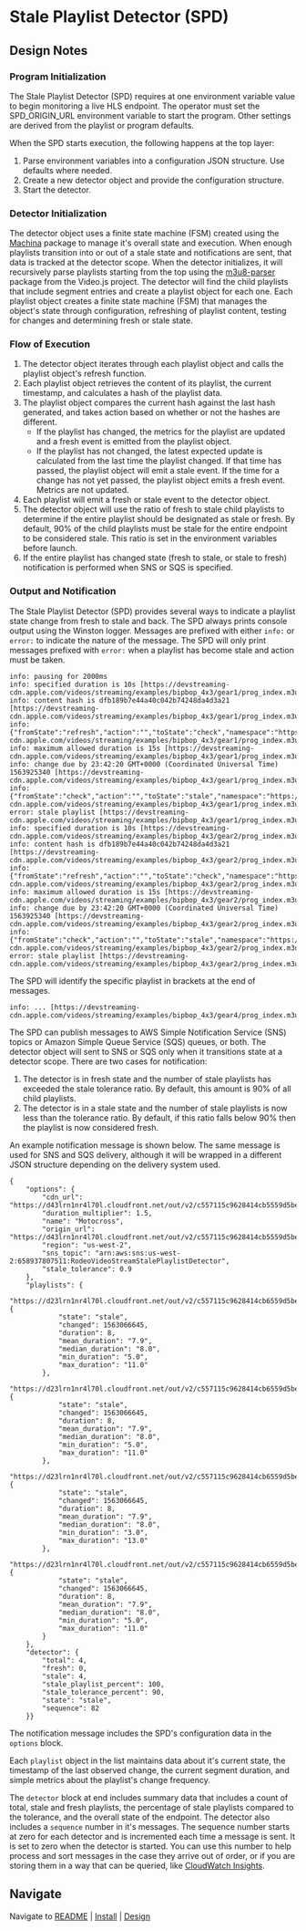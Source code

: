 # Stale Playlist Detector (SPD)


## Design Notes

### Program Initialization

The Stale Playlist Detector (SPD) requires at one environment variable value to begin monitoring a live HLS endpoint. The operator must set the SPD\_ORIGIN\_URL environment variable to start the program. Other settings are derived from the playlist or program defaults.

When the SPD starts execution, the following happens at the top layer:

1. Parse environment variables into a configuration JSON structure. Use defaults where needed.
2. Create a new detector object and provide the configuration structure.
3. Start the detector.

### Detector Initialization

The detector object uses a finite state machine (FSM) created using the [Machina](https://www.npmjs.com/package/machina) package to manage it's overall state and execution. When enough playlists transition into or out of a stale state and notifications are sent, that data is tracked at the detector scope.  When the detector initializes, it will recursively parse playlists starting from the top using the [m3u8-parser](https://www.npmjs.com/package/m3u8-parser) package from the Video.js project. The detector will find the child playlists that include segment entries and create a playlist object for each one. Each playlist object creates a finite state machine (FSM) that manages the object's state through configuration, refreshing of playlist content, testing for changes and determining fresh or stale state.

### Flow of Execution

1. The detector object iterates through each playlist object and calls the playlist object's refresh function.
2. Each playlist object retrieves the content of its playlist, the current timestamp, and calculates a hash of the playlist data. 
3. The playlist object compares the current hash against the last hash generated, and takes action based on whether or not the hashes are different.
	* If the playlist has changed, the metrics for the playlist are updated and a fresh event is emitted from the playlist object.
	* If the playlist has not changed, the latest expected update is calculated from the last time the playlist changed. If that time has passed, the playlist object will emit a stale event. If the time for a change has not yet passed, the playlist object emits a fresh event. Metrics are not updated.
6. Each playlist will emit a fresh or stale event to the detector object.
7. The detector object will use the ratio of fresh to stale child playlists to determine if the entire playlist should be designated as stale or fresh. By default, 90% of the child playlists must be stale for the entire endpoint to be considered stale. This ratio is set in the environment variables before launch.
8. If the entire playlist has changed state (fresh to stale, or stale to fresh) notification is performed when SNS or SQS is specified.

### Output and Notification

The Stale Playlist Detector (SPD) provides several ways to indicate a playlist state change from fresh to stale and back. The SPD always prints console output using the Winston logger. Messages are prefixed with either `info:` or `error:` to indicate the nature of the message. The SPD will only print messages prefixed with `error:` when a playlist has become stale and action must be taken.

```
info: pausing for 2000ms
info: specified duration is 10s [https://devstreaming-cdn.apple.com/videos/streaming/examples/bipbop_4x3/gear1/prog_index.m3u8]
info: content hash is dfb189b7e44a40c042b74248da4d3a21 [https://devstreaming-cdn.apple.com/videos/streaming/examples/bipbop_4x3/gear1/prog_index.m3u8]
info: {"fromState":"refresh","action":"","toState":"check","namespace":"https://devstreaming-cdn.apple.com/videos/streaming/examples/bipbop_4x3/gear1/prog_index.m3u8"}
info: maximum allowed duration is 15s [https://devstreaming-cdn.apple.com/videos/streaming/examples/bipbop_4x3/gear1/prog_index.m3u8]
info: change due by 23:42:20 GMT+0000 (Coordinated Universal Time) 1563925340 [https://devstreaming-cdn.apple.com/videos/streaming/examples/bipbop_4x3/gear1/prog_index.m3u8]
info: {"fromState":"check","action":"","toState":"stale","namespace":"https://devstreaming-cdn.apple.com/videos/streaming/examples/bipbop_4x3/gear1/prog_index.m3u8"}
error: stale playlist [https://devstreaming-cdn.apple.com/videos/streaming/examples/bipbop_4x3/gear1/prog_index.m3u8]
info: specified duration is 10s [https://devstreaming-cdn.apple.com/videos/streaming/examples/bipbop_4x3/gear2/prog_index.m3u8]
info: content hash is dfb189b7e44a40c042b74248da4d3a21 [https://devstreaming-cdn.apple.com/videos/streaming/examples/bipbop_4x3/gear2/prog_index.m3u8]
info: {"fromState":"refresh","action":"","toState":"check","namespace":"https://devstreaming-cdn.apple.com/videos/streaming/examples/bipbop_4x3/gear2/prog_index.m3u8"}
info: maximum allowed duration is 15s [https://devstreaming-cdn.apple.com/videos/streaming/examples/bipbop_4x3/gear2/prog_index.m3u8]
info: change due by 23:42:20 GMT+0000 (Coordinated Universal Time) 1563925340 [https://devstreaming-cdn.apple.com/videos/streaming/examples/bipbop_4x3/gear2/prog_index.m3u8]
info: {"fromState":"check","action":"","toState":"stale","namespace":"https://devstreaming-cdn.apple.com/videos/streaming/examples/bipbop_4x3/gear2/prog_index.m3u8"}
error: stale playlist [https://devstreaming-cdn.apple.com/videos/streaming/examples/bipbop_4x3/gear2/prog_index.m3u8]
```

The SPD will identify the specific playlist in brackets at the end of messages.

```
info: ... [https://devstreaming-cdn.apple.com/videos/streaming/examples/bipbop_4x3/gear4/prog_index.m3u8]
```

The SPD can publish messages to AWS Simple Notification Service (SNS) topics or Amazon Simple Queue Service (SQS) queues, or both. The detector object will sent to SNS or SQS only when it transitions state at a detector scope. There are two cases for notification:

1. The detector is in fresh state and the number of stale playlists has exceeded the stale tolerance ratio. By default, this amount is 90% of all child playlists.
2. The detector is in a stale state and the number of stale playlists is now less than the tolerance ratio. By default, if this ratio falls below 90% then the playlist is now considered fresh.

An example notification message is shown below. The same message is used for SNS and SQS delivery, although it will be wrapped in a different JSON structure depending on the delivery system used.

```
{
    "options": {
        "cdn_url": "https://d43lrn1nr4l70l.cloudfront.net/out/v2/c557115c9628414cb5559d5bed8dd356/index.m3u8",
        "duration_multiplier": 1.5,
        "name": "Motocross",
        "origin_url": "https://d43lrn1nr4l70l.cloudfront.net/out/v2/c557115c9628414cb5559d5bed8dd356/index.m3u8",
        "region": "us-west-2",
        "sns_topic": "arn:aws:sns:us-west-2:658937807511:RodeoVideoStreamStalePlaylistDetector",
        "stale_tolerance": 0.9
    },
    "playlists": {
        "https://d23lrn1nr4l70l.cloudfront.net/out/v2/c557115c9628414cb6559d5bed8dd256/index_1.m3u8": {
            "state": "stale",
            "changed": 1563066645,
            "duration": 8,
            "mean_duration": "7.9",
            "median_duration": "8.0",
            "min_duration": "5.0",
            "max_duration": "11.0"
        },
        "https://d23lrn1nr4l70l.cloudfront.net/out/v2/c557115c9628414cb6559d5bed8dd256/index_2.m3u8": {
            "state": "stale",
            "changed": 1563066645,
            "duration": 8,
            "mean_duration": "7.9",
            "median_duration": "8.0",
            "min_duration": "5.0",
            "max_duration": "11.0"
        },
        "https://d23lrn1nr4l70l.cloudfront.net/out/v2/c557115c9628414cb6559d5bed8dd256/index_3.m3u8": {
            "state": "stale",
            "changed": 1563066645,
            "duration": 8,
            "mean_duration": "7.9",
            "median_duration": "8.0",
            "min_duration": "3.0",
            "max_duration": "13.0"
        },
        "https://d23lrn1nr4l70l.cloudfront.net/out/v2/c557115c9628414cb6559d5bed8dd256/index_4.m3u8": {
            "state": "stale",
            "changed": 1563066645,
            "duration": 8,
            "mean_duration": "7.9",
            "median_duration": "8.0",
            "min_duration": "5.0",
            "max_duration": "11.0"
        }
    },
    "detector": {
        "total": 4,
        "fresh": 0,
        "stale": 4,
        "stale_playlist_percent": 100,
        "stale_tolerance_percent": 90,
        "state": "stale",
        "sequence": 82
    }}
```

The notification message includes the SPD's configuration data in the `options` block.

Each `playlist` object in the list maintains data about it's current state, the timestamp of the last observed change, the current segment duration, and simple metrics about the playlist's change frequency.

The `detector` block at end includes summary data that includes a count of total, stale and fresh playlists, the percentage of stale playlists compared to the tolerance, and the overall state of the endpoint. The detector also includes a `sequence` number in it's messages. The sequence number starts at zero for each detector and is incremented each time a message is sent. It is set to zero when the detector is started. You can use this number to help process and sort messages in the case they arrive out of order, or if you are storing them in a way that can be queried, like [CloudWatch Insights](https://docs.aws.amazon.com/AmazonCloudWatch/latest/logs/AnalyzingLogData.html).

## Navigate

Navigate to [README](README.md) | [Install](INSTALL.md) | [Design](DESIGN.md)

